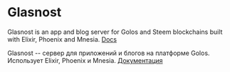 # Glasnost

Glasnost is an app and blog server for Golos and Steem blockchains built with Elixir, Phoenix and Mnesia.
[Docs](https://github.com/cyberpunk-ventures/glasnost/blob/master/README-en.md)

Glasnost -- сервер для приложений и блогов на платформе Golos. Использует Elixir, Phoenix и Mnesia.
[Документация](https://github.com/cyberpunk-ventures/glasnost/blob/master/README-ru.md)
